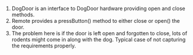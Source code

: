 1. DogDoor is an interface to DogDoor hardware providing open and close methods. 
2. Remote provides a pressButton() method to either close or open() the door.
3. The problem here is if the door is left open and forgotten to close, lots of rodents might come in along with the dog. Typical case of not capturing the requirements properly.
